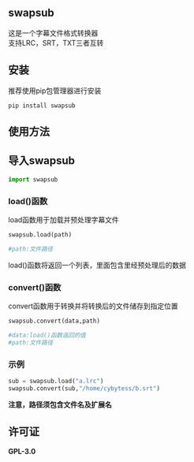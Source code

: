 ## swapsub
这是一个字幕文件格式转换器  
支持LRC，SRT，TXT三者互转  

## 安装
推荐使用pip包管理器进行安装  
```
pip install swapsub
```  

## 使用方法

## 导入swapsub
```python
import swapsub
```  

### load()函数 
load函数用于加载并预处理字幕文件  
```python
swapsub.load(path)

#path:文件路径 
```  
load()函数将返回一个列表，里面包含里经预处理后的数据  

### convert()函数 
convert函数用于转换并将转换后的文件储存到指定位置  
```python
swapsub.convert(data,path)

#data:load()函数返回的值  
#path:文件路径
```  
 
### 示例
```python
sub = swapsub.load("a.lrc")  
swapsub.convert(sub,"/home/cybytess/b.srt")
```

**注意，路径须包含文件名及扩展名**  

## 许可证  
**GPL-3.0**
